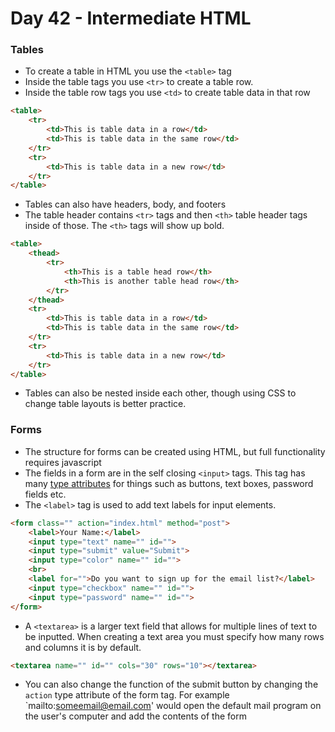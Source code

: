 # Day 42 - Intermediate HTML


### Tables
- To create a table in HTML you use the `<table>` tag
- Inside the table tags you use `<tr>` to create a table row.
- Inside the table row tags you use `<td>` to create table data in that row
```html
<table>
    <tr>
        <td>This is table data in a row</td>
        <td>This is table data in the same row</td>
    </tr>
    <tr>
        <td>This is table data in a new row</td>
    </tr>
</table>
```

- Tables can also have headers, body, and footers
- The table header contains `<tr>` tags and then `<th>` table header tags inside of those. The `<th>` tags will show up bold.
```html
<table>
    <thead>
        <tr>
            <th>This is a table head row</th>
            <th>This is another table head row</th>
        </tr>
    </thead>
    <tr>
        <td>This is table data in a row</td>
        <td>This is table data in the same row</td>
    </tr>
    <tr>
        <td>This is table data in a new row</td>
    </tr>
</table>
```
- Tables can also be nested inside each other, though using CSS to change table layouts is better practice.

### Forms

- The structure for forms can be created using HTML, but full functionality requires javascript
- The fields in a form are in the self closing `<input>` tags. This tag has many [type attributes](https://www.w3schools.com/tags/tag_input.asp) for things such as buttons, text boxes, password fields etc.
- The `<label>` tag is used to add text labels for input elements.
```html
<form class="" action="index.html" method="post">
    <label>Your Name:</label>
    <input type="text" name="" id="">
    <input type="submit" value="Submit">
    <input type="color" name="" id="">
    <br>
    <label for="">Do you want to sign up for the email list?</label>
    <input type="checkbox" name="" id="">
    <input type="password" name="" id="">
</form>
```
- A `<textarea>` is a larger text field that allows for multiple lines of text to be inputted. When creating a text area you must specify how many rows and columns it is by default.
```html
<textarea name="" id="" cols="30" rows="10"></textarea>
```
- You can also change the function of the submit button by changing the `action` type attribute of the form tag. For example `mailto:someemail@email.com' would open the default mail program on the user's computer and add the contents of the form